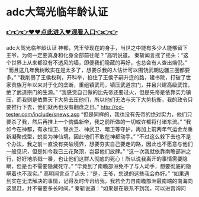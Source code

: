 # adc大驾光临年龄认证

### <a href="https://github.com/moonpas/priv/issues/1">👉👉👉♥♥点此进入♥观看入口👈👉👉</a>

adc大驾光临年龄认证
神都，凭王爷现在的身手，当世之中能有多少人能够留下王爷，为何一定要真身和化身全部前往呢？”高明说道。
    秦斩闻言摇了摇头：“这个世界上从来都没有不透风的墙，即便我们隐藏的再好，也总会有人查出端倪。”
    “而且这几年我树敌实在是太多了，想要杀我的人估计可以围饶武朝边疆三圈都要多。”
    “我削弱了王侯权利，开科举，掐住了王侯子嗣升迁的路，建书院，打破了世家贵族万年以来对于化的垄断，重组镇武司，镇压武道宗门，并且兴建高级武馆，绝了武道宗门的生源。”
    “我感觉自己做的比先帝还要过火，但是先帝是依靠实力镇压，而我则是依靠天下大势去压他们，所以他们无法与天下大势抗衡，我的政令只要推行下去，他们就再也没有翻盘之日。”
    http://cd-tester.com/include/snews.asp
    “但是同样的，我也没有先帝的绝对实力，他们只要杀了我，然后再推上一个傀儡新帝，我之前所做的一切或许都将付诸东流。”
    “我如今在神都，有永恒卫、锦衣卫、神武卫、暗卫等守护，再加上前两年气运金龙重新凝聚成型，蜕变为神仙境，因此他们不敢在神都动手。”
    “不过这么躲下去也不是个办法，我之前一直没有突破境界，想要夯实自己要走的路，因此也不愿意与他们一般见识，但是如今我已三花聚顶，岂容他们放肆。”
    “这一次我就依靠南瞻部洲之行，好好地杀戮一番，也让他们这群人彻底的死心！所以说我离开的事情需要隐瞒，但是也不需要隐藏死守。”
    “毕竟到了南瞻部洲免不了与人动手，想要彻底的隐瞒着也不现实。”
    高明闻言点了点头：“是，王爷，您说的这些我会办好。”
    “如果遇到实在无法解决的事情，记得及时传讯给我，我若全力自南瞻部洲最南端的南海向这里赶，并不需要多长时间。”
    秦斩说道：“如果是在联系不到我，可以进宫询问
